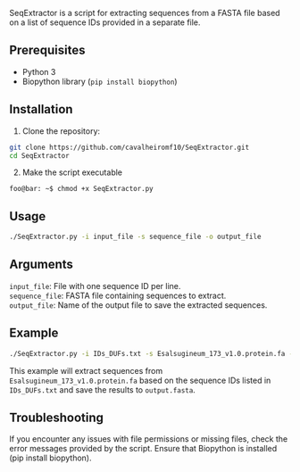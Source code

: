 SeqExtractor is a script for extracting sequences from a FASTA file based on a list of sequence IDs provided in a separate file.

## Prerequisites

- Python 3
- Biopython library (`pip install biopython`)

## Installation

1. Clone the repository:

 ```bash
 git clone https://github.com/cavalheiromf10/SeqExtractor.git
 cd SeqExtractor
```
2. Make the script executable

  ```console
  foo@bar: ~$ chmod +x SeqExtractor.py
  ```
## Usage
```bash
./SeqExtractor.py -i input_file -s sequence_file -o output_file
```
## Arguments
`input_file`: File with one sequence ID per line.  
`sequence_file`: FASTA file containing sequences to extract.  
`output_file`: Name of the output file to save the extracted sequences.

## Example
```bash
./SeqExtractor.py -i IDs_DUFs.txt -s Esalsugineum_173_v1.0.protein.fa -o output.fasta
```
This example will extract sequences from `Esalsugineum_173_v1.0.protein.fa` based on the sequence IDs listed in `IDs_DUFs.txt` and save the results to `output.fasta`.

## Troubleshooting

If you encounter any issues with file permissions or missing files, check the error messages provided by the script.
Ensure that Biopython is installed (pip install biopython).
